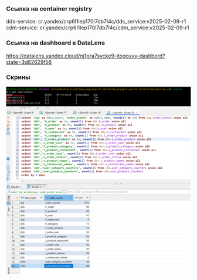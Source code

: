 ### Ссылка на container registry
dds-service: cr.yandex/crp6l1lep170l7db7l4c/dds_service:v2025-02-09-r1
cdm-service: cr.yandex/crp6l1lep170l7db7l4c/cdm_service:v2025-02-09-r1

### Ссылка на dashboard в DataLens
https://datalens.yandex.cloud/nj1pra7svcke9-itogovyy-dashbord?state=3d82629f56

### Скрины
![Деплойменты](screenshots/deployments.png)
![Данные](screenshots/tables.png)
